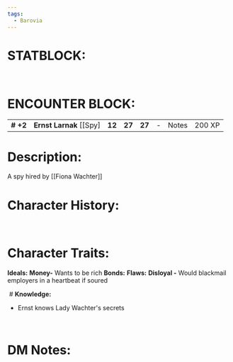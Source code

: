 ```yaml
---
tags:
  - Barovia
---
```

# **STATBLOCK:**

 
# **ENCOUNTER BLOCK:**

|           |                            |        |        |        |     |       |        |
|-----------|----------------------------|--------|--------|--------|-----|-------|--------|
| **\# +2** | **Ernst Larnak** \[\[Spy\] | **12** | **27** | **27** | \-  | Notes | 200 XP |

# **Description:**

A spy hired by [[Fiona Wachter]] 

# **Character History:**

 
 
 
 

# **Character Traits:** 

**Ideals:** **Money-** Wants to be rich
**Bonds:**
**Flaws:** **Disloyal -** Would blackmail employers in a heartbeat if soured 

 # **Knowledge:**

-   Ernst knows Lady Wachter's secrets

 
# **DM Notes:**
